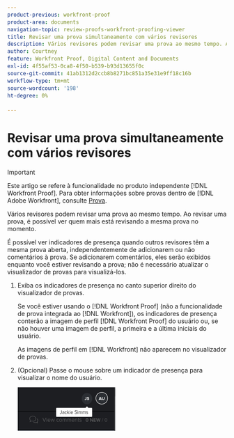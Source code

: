 ```yaml
---
product-previous: workfront-proof
product-area: documents
navigation-topic: review-proofs-workfront-proofing-viewer
title: Revisar uma prova simultaneamente com vários revisores
description: Vários revisores podem revisar uma prova ao mesmo tempo. Ao revisar uma prova, é possível ver quem mais está revisando a mesma prova no momento.
author: Courtney
feature: Workfront Proof, Digital Content and Documents
exl-id: 4f55af53-0ca8-4f50-b539-b93d13655f0c
source-git-commit: 41ab1312d2ccb8b8271bc851a35e31e9ff18c16b
workflow-type: tm+mt
source-wordcount: '198'
ht-degree: 0%

---
```


# Revisar uma prova simultaneamente com vários revisores

>[!IMPORTANT]
>
>Este artigo se refere à funcionalidade no produto independente [!DNL Workfront Proof]. Para obter informações sobre provas dentro de [!DNL Adobe Workfront], consulte [Prova](../../../review-and-approve-work/proofing/proofing.md).

Vários revisores podem revisar uma prova ao mesmo tempo. Ao revisar uma prova, é possível ver quem mais está revisando a mesma prova no momento.

É possível ver indicadores de presença quando outros revisores têm a mesma prova aberta, independentemente de adicionarem ou não comentários à prova. Se adicionarem comentários, eles serão exibidos enquanto você estiver revisando a prova; não é necessário atualizar o visualizador de provas para visualizá-los.

1. Exiba os indicadores de presença no canto superior direito do visualizador de provas.

   Se você estiver usando o [!DNL Workfront Proof] (não a funcionalidade de prova integrada ao [!DNL Workfront]), os indicadores de presença conterão a imagem de perfil [!DNL Workfront Proof] do usuário ou, se não houver uma imagem de perfil, a primeira e a última iniciais do usuário.

   As imagens de perfil em [!DNL Workfront] não aparecem no visualizador de provas.

1. (Opcional) Passe o mouse sobre um indicador de presença para visualizar o nome do usuário.

   ![](assets/proof-presence.png)
